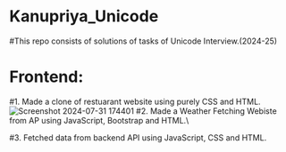 # Kanupriya_Unicode
#This repo consists of solutions of tasks of Unicode Interview.(2024-25)
# Frontend:
#1. Made a clone of restuarant website using purely CSS and HTML.\
![Screenshot 2024-07-31 174401](https://github.com/user-attachments/assets/8d4a7db9-3bbe-49c7-82b2-6d354e47c780)
#2. Made a Weather Fetching Webiste from AP using JavaScript, Bootstrap and HTML.\

#3. Fetched data from backend API using JavaScript, CSS and HTML.

